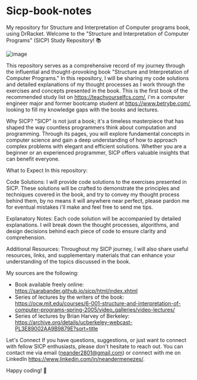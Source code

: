 # Sicp-book-notes
My repository for Structure and Interpretation of Computer programs book, using DrRacket.
Welcome to the "Structure and Interpretation of Computer Programs" (SICP) Study Repository! 📚

![image](https://github.com/neandermenezes/Sicp-book-notes/assets/87549369/5bf133f7-a358-49d3-bb9c-5d03cd6289d3)


This repository serves as a comprehensive record of my journey through the influential and thought-provoking book "Structure and Interpretation of Computer Programs." In this repository, I will be sharing my code solutions and detailed explanations of my thought processes as I work through the exercises and concepts presented in the book.
This is the first book of the recommended study list on https://teachyourselfcs.com/, i'm a computer engineer major and former bootcamp student at https://www.betrybe.com/, looking to fill my knowledge gaps with the books and lectures.

Why SICP?
"SICP" is not just a book; it's a timeless masterpiece that has shaped the way countless programmers think about computation and programming. Through its pages, you will explore fundamental concepts in computer science and gain a deep understanding of how to approach complex problems with elegant and efficient solutions. Whether you are a beginner or an experienced programmer, SICP offers valuable insights that can benefit everyone.

What to Expect
In this repository:

Code Solutions: I will provide code solutions to the exercises presented in SICP. These solutions will be crafted to demonstrate the principles and techniques covered in the book, and try to convey my thought process behind them, by no means it will anywhere near perfect, please pardon me for eventual mistakes i'll make and feel free to send me tips.

Explanatory Notes: Each code solution will be accompanied by detailed explanations. I will break down the thought processes, algorithms, and design decisions behind each piece of code to ensure clarity and comprehension.

Additional Resources: Throughout my SICP journey, I will also share useful resources, links, and supplementary materials that can enhance your understanding of the topics discussed in the book.

My sources are the following:
- Book available freely online: https://sarabander.github.io/sicp/html/index.xhtml
- Series of lectures by the writers of the book: https://ocw.mit.edu/courses/6-001-structure-and-interpretation-of-computer-programs-spring-2005/video_galleries/video-lectures/
- Series of lectures by Brian Harvey of Berkeley: https://archive.org/details/ucberkeley-webcast-PL3E89002AA9B9879E?sort=title

Let's Connect
If you have questions, suggestions, or just want to connect with fellow SICP enthusiasts, please don't hesitate to reach out. You can contact me via email (neander2801@gmail.com) or connect with me on LinkedIn https://www.linkedin.com/in/neandermenezes/.

Happy coding! 🚀
